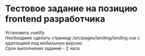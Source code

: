 # Тестовое задание на позицию frontend разработчика
Установить vuetify  
Необходимо сделать страницу /src/pages/landing/landing.vue с адаптацией под мобильную версию  
Срок выполнения задания - 2 часа
